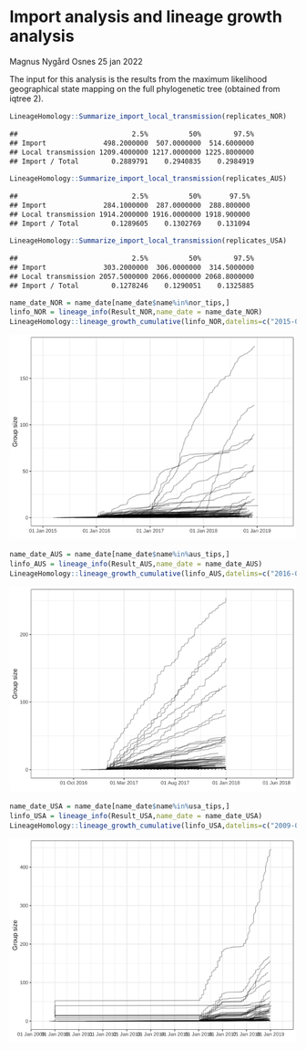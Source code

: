 Import analysis and lineage growth analysis
================
Magnus Nygård Osnes
25 jan 2022

The input for this analysis is the results from the maximum likelihood
geographical state mapping on the full phylogenetic tree (obtained from
iqtree 2).

``` r
LineageHomology::Summarize_import_local_transmission(replicates_NOR)
```

    ##                            2.5%          50%        97.5%
    ## Import              498.2000000  507.0000000  514.6000000
    ## Local transmission 1209.4000000 1217.0000000 1225.8000000
    ## Import / Total        0.2889791    0.2940835    0.2984919

``` r
LineageHomology::Summarize_import_local_transmission(replicates_AUS)
```

    ##                            2.5%          50%       97.5%
    ## Import              284.1000000  287.0000000  288.800000
    ## Local transmission 1914.2000000 1916.0000000 1918.900000
    ## Import / Total        0.1289605    0.1302769    0.131094

``` r
LineageHomology::Summarize_import_local_transmission(replicates_USA)
```

    ##                            2.5%          50%        97.5%
    ## Import              303.2000000  306.0000000  314.5000000
    ## Local transmission 2057.5000000 2066.0000000 2068.8000000
    ## Import / Total        0.1278246    0.1290051    0.1325885

``` r
name_date_NOR = name_date[name_date$name%in%nor_tips,]
linfo_NOR = lineage_info(Result_NOR,name_date = name_date_NOR)
LineageHomology::lineage_growth_cumulative(linfo_NOR,datelims=c("2015-01-01","2019-06-15","1 year"))
```

![](03_import_analysis_files/figure-gfm/unnamed-chunk-4-1.png)<!-- -->

``` r
name_date_AUS = name_date[name_date$name%in%aus_tips,]
linfo_AUS = lineage_info(Result_AUS,name_date = name_date_AUS)
LineageHomology::lineage_growth_cumulative(linfo_AUS,datelims=c("2016-07-01","2018-06-15","5 months"))
```

![](03_import_analysis_files/figure-gfm/unnamed-chunk-4-2.png)<!-- -->

``` r
name_date_USA = name_date[name_date$name%in%usa_tips,]
linfo_USA = lineage_info(Result_USA,name_date = name_date_USA)
LineageHomology::lineage_growth_cumulative(linfo_USA,datelims=c("2009-07-01","2019-06-15","1 year"))
```

![](03_import_analysis_files/figure-gfm/unnamed-chunk-4-3.png)<!-- -->
